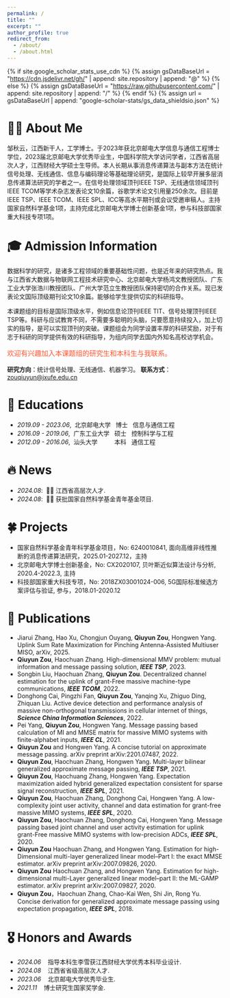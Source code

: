 ```yaml
---
permalink: /
title: ""
excerpt: ""
author_profile: true
redirect_from: 
  - /about/
  - /about.html
---
```


{% if site.google_scholar_stats_use_cdn %}
{% assign gsDataBaseUrl = "https://cdn.jsdelivr.net/gh/" | append: site.repository | append: "@" %}
{% else %}
{% assign gsDataBaseUrl = "https://raw.githubusercontent.com/" | append: site.repository | append: "/" %}
{% endif %}
{% assign url = gsDataBaseUrl | append: "google-scholar-stats/gs_data_shieldsio.json" %}

<span class='anchor' id='about-me'></span>

# 🤵🏻 About Me

邹秋云，江西新干人，工学博士。于2023年获北京邮电大学信息与通信工程博士学位，2023届北京邮电大学优秀毕业生，中国科学院大学访问学者，江西省高层次人才，江西财经大学硕士生导师。本人长期从事消息传递算法与副本方法在统计信号处理、无线通信、信息与编码理论等基础理论研究，是国际上较早开展多层消息传递算法研究的学者之一。在信号处理领域顶刊IEEE TSP、无线通信领域顶刊IEEE TCOM等学术杂志发表论文10余篇，谷歌学术论文引用量250余次。目前是IEEE TSP、IEEE TCOM、IEEE SPL、ICC等高水平期刊或会议受邀审稿人。主持国家自然科学基金1项，主持完成北京邮电大学博士创新基金1项，参与科技部国家重大科技专项1项。

# 🎓 Admission Information
数据科学的研究，是诸多工程领域的重要基础性问题，也是近年来的研究热点。我与江西省大数据与物联网工程技术研究中心、北京邮电大学杨鸿文教授团队、广东工业大学张浩川教授团队、广州大学范立生教授团队保持密切的合作关系。现已发表论文国际顶级期刊论文10余篇。能够给学生提供切实的科研指导。

本课题组的目标是国际顶级水平，例如信息论顶刊IEEE TIT、信号处理顶刊IEEE TSP等。科研与应试教育不同，不需要多聪明的头脑，只要愿意持续投入，加上切实的指导，是可以实现顶刊的突破。课题组会为同学设置丰厚的科研奖励，对于有志于科研的同学提供有效的科研指导，为组内同学去国内外知名高校访学机会。

<div style="color: #FF5733; font-size: 16px; font-family: Arial, sans-serif;">
  <p>  欢迎有兴趣加入本课题组的研究生和本科生与我联系。</p>
</div>


**研究方向**：统计信号处理、无线通信、机器学习。
**联系方式**：zouqiuyun@jxufe.edu.cn


# 📖 Educations
- *2019.09 - 2023.06*,&nbsp;&nbsp;北京邮电大学&nbsp;&nbsp; 博士&nbsp;&nbsp; 信息与通信工程
- *2016.09 - 2019.06*,&nbsp;&nbsp;广东工业大学&nbsp;&nbsp; 硕士&nbsp;&nbsp;  控制科学与工程
- *2012.09 - 2016.06*,&nbsp;&nbsp;汕头大学&nbsp;&nbsp;&nbsp;&nbsp;&nbsp;&nbsp;&nbsp;&nbsp;&nbsp;&nbsp;本科&nbsp;&nbsp; 通信工程


# 🔥 News
- *2024.08*: &nbsp;🎉🎉 江西省高层次人才. 
- *2024.08*: &nbsp;🎉🎉 获批国家自然科学基金青年基金项目.

# 🍀 Projects
- 国家自然科学基金青年科学基金项目，No: 6240010841, 面向高维非线性推断的消息传递算法研究，2025.01-2027.12，主持
- 北京邮电大学博士创新基金，No: CX2020107, 贝叶斯近似算法设计与分析, 2020.4-2022.3, 主持
- 科技部国家重大科技专项，No: 2018ZX03001024-006, 5G国际标准候选方案评估与验证, 参与，2018.01-2020.12

# 📝 Publications 
- Jiarui Zhang, Hao Xu, Chongjun Ouyang, **Qiuyun Zou**, Hongwen Yang. Uplink Sum Rate Maximization for Pinching Antenna-Assisted Multiuser MISO, arXiv, 2025. 
- **Qiuyun Zou**, Haochuan Zhang. High-dimensional MMV problem: mutual information and message passing solution, ***IEEE TSP***, 2023.
- Songbin Liu, Haochuan Zhang, **Qiuyun Zou**. Decentralized channel estimation for the uplink of grant-Free massive machine-type communications, ***IEEE TCOM***, 2022.
- Donghong Cai, Pingzhi Fan, **Qiuyun Zou**, Yanqing Xu, Zhiguo Ding, Zhiquan Liu. Active device detection and performance analysis of massive non-orthogonal transmissions in cellular internet of things, ***Science China Information Sciences***, 2022.
- Pei Yang, **Qiuyun Zou**, Hongwen Yang. Message passing based calculation of MI and MMSE matrix for massive MIMO systems with finite-alphabet inputs, ***IEEE CL***, 2021.
- **Qiuyun Zou** and Hongwen Yang. A concise tutorial on approximate message passing. arXiv preprint arXiv:2201.07487, 2022.
- **Qiuyun Zou**, Haochuan Zhang, Hongwen Yang. Multi-layer bilinear generalized approximate message passing, ***IEEE TSP***, 2021.
- **Qiuyun Zou**, Haochuang Zhang, Hongwen Yang. Expectation maximization aided hybrid generalized expectation consistent for sparse signal reconstruction, ***IEEE SPL***, 2021.
- **Qiuyun Zou**, Haochuan Zhang, Donghong Cai, Hongwen Yang. A low-complexity joint user activity, channel and data estimation for grant-free massive MIMO systems, ***IEEE SPL***, 2020.
- **Qiuyun Zou**, Haochuan Zhang, Donghong Cai, Hongwen Yang. Message passing based joint channel and user activity estimation for uplink grant-Free massive MIMO systems with low-precision ADCs, ***IEEE SPL***, 2020.
- **Qiuyun Zou** Haochuan Zhang, and Hongwen Yang. Estimation for high-Dimensional multi-layer generalized linear model–Part I: the exact MMSE estimator. arXiv preprint arXiv:2007.09826, 2020.
- **Qiuyun Zou** Haochuan Zhang, and Hongwen Yang.  Estimation for high-dimensional multi-Layer generalized linear model–part II: the ML-GAMP estimator. arXiv preprint arXiv:2007.09827, 2020.
- **Qiuyun Zou**，Haochuan Zhang, Chao-Kai Wen, Shi Jin, Rong Yu. Concise derivation for generalized approximate message passing using expectation propagation, ***IEEE SPL***, 2018.

# 🎖 Honors and Awards
- *2024.06* &nbsp;&nbsp;  指导本科生李雪获江西财经大学优秀本科毕业设计. 
- *2024.08* &nbsp;&nbsp;  江西省省级高层次人才.
- *2023.06* &nbsp;&nbsp;  北京邮电大学优秀毕业生.
- *2021.11* &nbsp;&nbsp;  博士研究生国家奖学金.
